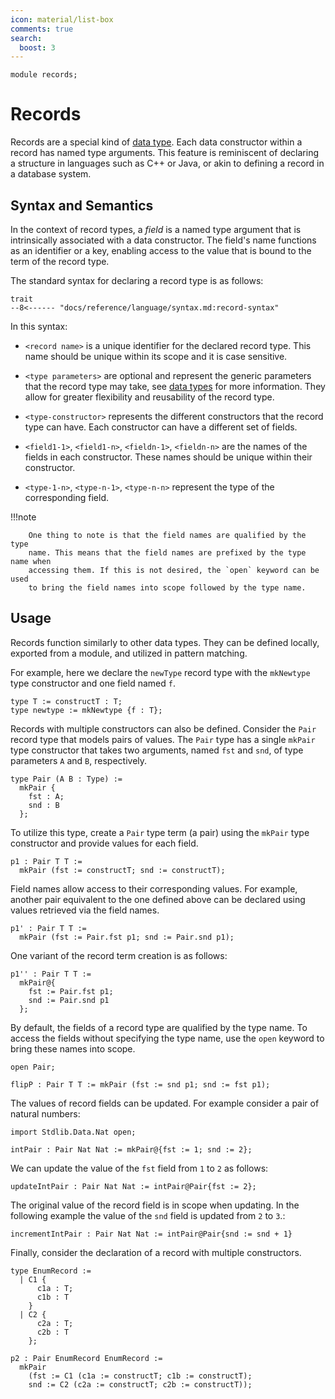 ```yaml
---
icon: material/list-box
comments: true
search:
  boost: 3
---
```


```juvix hide
module records;
```

# Records

Records are a special kind of [data type](./datatypes.juvix.md). Each data constructor
within a record has named type arguments. This feature is reminiscent of
declaring a structure in languages such as C++ or Java, or akin to defining a
record in a database system.

## Syntax and Semantics

In the context of record types, a _field_ is a named type argument that is
intrinsically associated with a data constructor. The field's name functions as
an identifier or a key, enabling access to the value that is bound to the term
of the record type.

The standard syntax for declaring a record type is as follows:

```text
trait
--8<------ "docs/reference/language/syntax.md:record-syntax"
```

In this syntax:

- `<record name>` is a unique identifier for the declared record type. This name should be unique within its scope and it is case sensitive.

- `<type parameters>` are optional and represent the generic parameters that the
  record type may take, see [data types](./datatypes.juvix.md) for more information.
  They allow for greater flexibility and reusability of the record type.

- `<type-constructor>` represents the different constructors that the record type can have. Each constructor can have a different set of fields.

- `<field1-1>`, `<field1-n>`, `<fieldn-1>`, `<fieldn-n>` are the names of the fields in each constructor. These names should be unique within their constructor.

- `<type-1-n>`, `<type-n-1>`, `<type-n-n>` represent the type of the corresponding field.

!!!note

        One thing to note is that the field names are qualified by the type
        name. This means that the field names are prefixed by the type name when
        accessing them. If this is not desired, the `open` keyword can be used
        to bring the field names into scope followed by the type name.

## Usage

Records function similarly to other data types. They can be defined locally,
exported from a module, and utilized in pattern matching.

For example, here we declare the `newType` record type with the `mkNewtype` type
constructor and one field named `f`.

```juvix
type T := constructT : T;
type newtype := mkNewtype {f : T};
```

Records with multiple constructors can also be defined. Consider the `Pair`
record type that models pairs of values. The `Pair` type has a single `mkPair`
type constructor that takes two arguments, named `fst` and `snd`, of type
parameters `A` and `B`, respectively.

```juvix
type Pair (A B : Type) :=
  mkPair {
    fst : A;
    snd : B
  };
```

To utilize this type, create a `Pair` type term (a pair) using the `mkPair` type
constructor and provide values for each field.

```juvix
p1 : Pair T T :=
  mkPair (fst := constructT; snd := constructT);
```

Field names allow access to their corresponding values. For example, another
pair equivalent to the one defined above can be declared using values retrieved
via the field names.

```juvix
p1' : Pair T T :=
  mkPair (fst := Pair.fst p1; snd := Pair.snd p1);
```

One variant of the record term creation is as follows:

```juvix
p1'' : Pair T T :=
  mkPair@{
    fst := Pair.fst p1;
    snd := Pair.snd p1
  };
```

By default, the fields of a record type are qualified by the type name. To
access the fields without specifying the type name, use the `open` keyword to
bring these names into scope.

```juvix
open Pair;

flipP : Pair T T := mkPair (fst := snd p1; snd := fst p1);
```

The values of record fields can be updated. For example consider a pair of
natural numbers:

```juvix hide
import Stdlib.Data.Nat open;
```

```juvix
intPair : Pair Nat Nat := mkPair@{fst := 1; snd := 2};
```

We can update the value of the `fst` field from `1` to `2` as follows:

```juvix
updateIntPair : Pair Nat Nat := intPair@Pair{fst := 2};
```

The original value of the record field is in scope when updating. In the
following example the value of the `snd` field is updated from `2` to `3`.:

```
incrementIntPair : Pair Nat Nat := intPair@Pair{snd := snd + 1}
```

Finally, consider the declaration of a record with multiple constructors.

```juvix
type EnumRecord :=
  | C1 {
      c1a : T;
      c1b : T
    }
  | C2 {
      c2a : T;
      c2b : T
    };

p2 : Pair EnumRecord EnumRecord :=
  mkPair
    (fst := C1 (c1a := constructT; c1b := constructT);
    snd := C2 (c2a := constructT; c2b := constructT));
```
